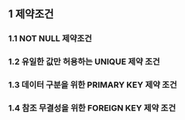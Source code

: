 ## 1 제약조건

### 1.1 NOT NULL 제약조건
### 1.2 유일한 값만 허용하는 UNIQUE 제약 조건
### 1.3 데이터 구분을 위한 PRIMARY KEY 제약 조건
### 1.4 참조 무결성을 위한 FOREIGN KEY 제약 조건